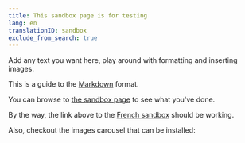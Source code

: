 ```yaml
---
title: This sandbox page is for testing
lang: en
translationID: sandbox
exclude_from_search: true
---
```

Add any text you want here, play around with formatting and inserting images.

This is a guide to the [Markdown](https://guides.github.com/features/mastering-markdown/) format.

You can browse to [the sandbox page](/sandbox.html) to see what you've done.

By the way, the link above to the [French sandbox](/bac-à-sable.html) should be working.

Also, checkout the images carousel that can be installed: 
